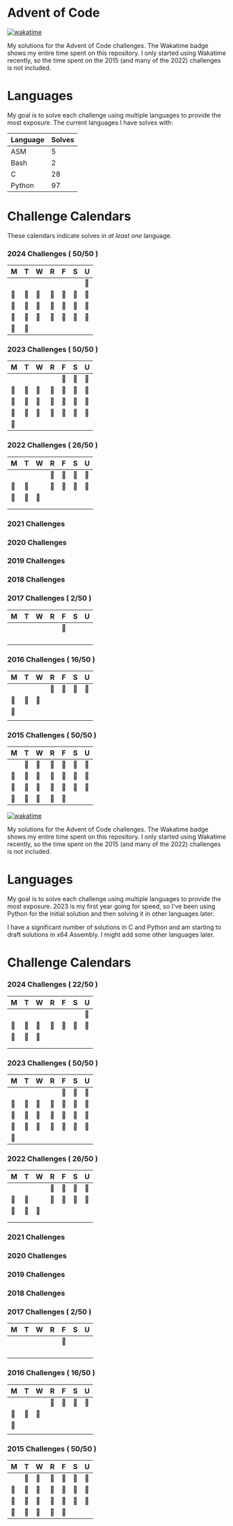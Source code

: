 # Advent of Code

[![wakatime](https://wakatime.com/badge/user/018c2398-15b4-48fa-922a-a730fce8bcbd/project/018c23e8-2162-4616-8a7e-281d01d40ea2.svg)](https://wakatime.com/badge/user/018c2398-15b4-48fa-922a-a730fce8bcbd/project/018c23e8-2162-4616-8a7e-281d01d40ea2)

My solutions for the Advent of Code challenges. The Wakatime badge shows my entire time spent on this repository. I only started using Wakatime recently, so the time spent on the 2015 (and many of the 2022) challenges is not included.

# Languages

My goal is to solve each challenge using multiple languages to provide the most exposure. The current languages I have solves with:

| **Language** | **Solves** |
| ------------ | ---------- |
| ASM          | 5          |
| Bash         | 2          |
| C            | 28         |
| Python       | 97         |

# Challenge Calendars

These calendars indicate solves in _at least one_ language.

### 2024 Challenges ( 50/50 )

| M       | T       | W       | R       | F       | S       | U       |
| ------- | ------- | ------- | ------- | ------- | ------- | ------- |
|         |         |         |         |         |         | :star2: |
| :star2: | :star2: | :star2: | :star2: | :star2: | :star2: | :star2: |
| :star2: | :star2: | :star2: | :star2: | :star2: | :star2: | :star2: |
| :star2: | :star2: | :star2: | :star2: | :star2: | :star2: | :star2: |
| :star2: | :star2: |         |         |         |         |         |

### 2023 Challenges ( 50/50 )

| M       | T       | W       | R       | F       | S       | U       |
| ------- | ------- | ------- | ------- | ------- | ------- | ------- |
|         |         |         |         | :star2: | :star2: | :star2: |
| :star2: | :star2: | :star2: | :star2: | :star2: | :star2: | :star2: |
| :star2: | :star2: | :star2: | :star2: | :star2: | :star2: | :star2: |
| :star2: | :star2: | :star2: | :star2: | :star2: | :star2: | :star2: |
| :star2: |         |         |         |         |         |         |

### 2022 Challenges ( 26/50 )

| M       | T       | W       | R       | F       | S       | U       |
| ------- | ------- | ------- | ------- | ------- | ------- | ------- |
|         |         |         | :star2: | :star2: | :star2: | :star2: |
| :star2: | :star2: |         | :star2: | :star2: | :star2: | :star2: |
| :star2: | :star2: | :star2: |         |         |         |         |
|         |         |         |         |         |         |         |
|         |         |         |         |         |         |         |

### 2021 Challenges

### 2020 Challenges

### 2019 Challenges

### 2018 Challenges

### 2017 Challenges ( 2/50 )

| M   | T   | W   | R   | F       | S   | U   |
| --- | --- | --- | --- | ------- | --- | --- |
|     |     |     |     | :star2: |     |     |
|     |     |     |     |         |     |     |
|     |     |     |     |         |     |     |
|     |     |     |     |         |     |     |
|     |     |     |     |         |     |     |

### 2016 Challenges ( 16/50 )

| M       | T       | W       | R       | F       | S       | U       |
| ------- | ------- | ------- | ------- | ------- | ------- | ------- |
|         |         |         | :star2: | :star2: | :star2: | :star2: |
| :star2: | :star2: | :star2: |         |         |         |         |
| :star2: |         |         |         |         |         |         |
|         |         |         |         |         |         |         |

### 2015 Challenges ( 50/50 )

| M       | T       | W       | R       | F       | S       | U       |
| ------- | ------- | ------- | ------- | ------- | ------- | ------- |
|         | :star2: | :star2: | :star2: | :star2: | :star2: | :star2: |
| :star2: | :star2: | :star2: | :star2: | :star2: | :star2: | :star2: |
| :star2: | :star2: | :star2: | :star2: | :star2: | :star2: | :star2: |
| :star2: | :star2: | :star2: | :star2: | :star2: |         |         |

[![wakatime](https://wakatime.com/badge/user/018c2398-15b4-48fa-922a-a730fce8bcbd/project/018c23e8-2162-4616-8a7e-281d01d40ea2.svg)](https://wakatime.com/badge/user/018c2398-15b4-48fa-922a-a730fce8bcbd/project/018c23e8-2162-4616-8a7e-281d01d40ea2)

My solutions for the Advent of Code challenges. The Wakatime badge shows my entire time spent on this repository. I only started using Wakatime recently, so the time spent on the 2015 (and many of the 2022) challenges is not included.

# Languages

My goal is to solve each challenge using multiple languages to provide the most exposure. 2023 is my first year going for speed, so I've been using Python for the initial solution and then solving it in other languages later.

I have a significant number of solutions in C and Python and am starting to draft solutions in x64 Assembly. I might add some other languages later.

# Challenge Calendars

### 2024 Challenges ( 22/50 )

| M       | T       | W       | R       | F       | S       | U       |
| ------- | ------- | ------- | ------- | ------- | ------- | ------- |
|         |         |         |         |         |         | :star2: |
| :star2: | :star2: | :star2: | :star2: | :star2: | :star2: | :star2: |
| :star2: | :star2: | :star2: |         |         |         |         |
|         |         |         |         |         |         |         |
|         |         |         |         |         |         |         |

### 2023 Challenges ( 50/50 )

| M       | T       | W       | R       | F       | S       | U       |
| ------- | ------- | ------- | ------- | ------- | ------- | ------- |
|         |         |         |         | :star2: | :star2: | :star2: |
| :star2: | :star2: | :star2: | :star2: | :star2: | :star2: | :star2: |
| :star2: | :star2: | :star2: | :star2: | :star2: | :star2: | :star2: |
| :star2: | :star2: | :star2: | :star2: | :star2: | :star2: | :star2: |
| :star2: |         |         |         |         |         |         |

### 2022 Challenges ( 26/50 )

| M       | T       | W       | R       | F       | S       | U       |
| ------- | ------- | ------- | ------- | ------- | ------- | ------- |
|         |         |         | :star2: | :star2: | :star2: | :star2: |
| :star2: | :star2: |         | :star2: | :star2: | :star2: | :star2: |
| :star2: | :star2: | :star2: |         |         |         |         |
|         |         |         |         |         |         |         |
|         |         |         |         |         |         |         |

### 2021 Challenges

### 2020 Challenges

### 2019 Challenges

### 2018 Challenges

### 2017 Challenges ( 2/50 )

| M   | T   | W   | R   | F       | S   | U   |
| --- | --- | --- | --- | ------- | --- | --- |
|     |     |     |     | :star2: |     |     |
|     |     |     |     |         |     |     |
|     |     |     |     |         |     |     |
|     |     |     |     |         |     |     |
|     |     |     |     |         |     |     |

### 2016 Challenges ( 16/50 )

| M       | T       | W       | R       | F       | S       | U       |
| ------- | ------- | ------- | ------- | ------- | ------- | ------- |
|         |         |         | :star2: | :star2: | :star2: | :star2: |
| :star2: | :star2: | :star2: |         |         |         |         |
| :star2: |         |         |         |         |         |         |
|         |         |         |         |         |         |         |

### 2015 Challenges ( 50/50 )

| M       | T       | W       | R       | F       | S       | U       |
| ------- | ------- | ------- | ------- | ------- | ------- | ------- |
|         | :star2: | :star2: | :star2: | :star2: | :star2: | :star2: |
| :star2: | :star2: | :star2: | :star2: | :star2: | :star2: | :star2: |
| :star2: | :star2: | :star2: | :star2: | :star2: | :star2: | :star2: |
| :star2: | :star2: | :star2: | :star2: | :star2: |         |         |
